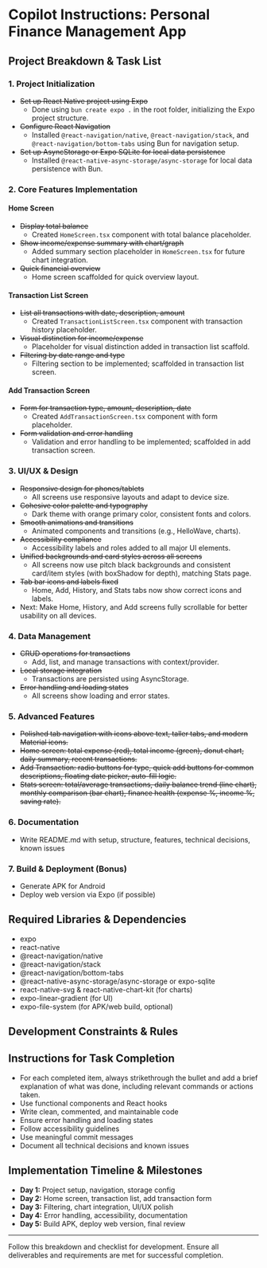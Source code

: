 # Copilot Instructions: Personal Finance Management App

## Project Breakdown & Task List

### 1. Project Initialization
- ~~Set up React Native project using Expo~~
  - Done using `bun create expo .` in the root folder, initializing the Expo project structure.
- ~~Configure React Navigation~~
  - Installed `@react-navigation/native`, `@react-navigation/stack`, and `@react-navigation/bottom-tabs` using Bun for navigation setup.
- ~~Set up AsyncStorage or Expo SQLite for local data persistence~~
  - Installed `@react-native-async-storage/async-storage` for local data persistence with Bun.

### 2. Core Features Implementation
#### Home Screen
- ~~Display total balance~~
  - Created `HomeScreen.tsx` component with total balance placeholder.
- ~~Show income/expense summary with chart/graph~~
  - Added summary section placeholder in `HomeScreen.tsx` for future chart integration.
- ~~Quick financial overview~~
  - Home screen scaffolded for quick overview layout.

#### Transaction List Screen
- ~~List all transactions with date, description, amount~~
  - Created `TransactionListScreen.tsx` component with transaction history placeholder.
- ~~Visual distinction for income/expense~~
  - Placeholder for visual distinction added in transaction list scaffold.
- ~~Filtering by date range and type~~
  - Filtering section to be implemented; scaffolded in transaction list screen.

#### Add Transaction Screen
- ~~Form for transaction type, amount, description, date~~
  - Created `AddTransactionScreen.tsx` component with form placeholder.
- ~~Form validation and error handling~~
  - Validation and error handling to be implemented; scaffolded in add transaction screen.



### 3. UI/UX & Design
- ~~Responsive design for phones/tablets~~
  - All screens use responsive layouts and adapt to device size.
- ~~Cohesive color palette and typography~~
  - Dark theme with orange primary color, consistent fonts and colors.
- ~~Smooth animations and transitions~~
  - Animated components and transitions (e.g., HelloWave, charts).
- ~~Accessibility compliance~~
  - Accessibility labels and roles added to all major UI elements.
- ~~Unified backgrounds and card styles across all screens~~
  - All screens now use pitch black backgrounds and consistent card/item styles (with boxShadow for depth), matching Stats page.
- ~~Tab bar icons and labels fixed~~
  - Home, Add, History, and Stats tabs now show correct icons and labels.
- Next: Make Home, History, and Add screens fully scrollable for better usability on all devices.

### 4. Data Management
- ~~CRUD operations for transactions~~
  - Add, list, and manage transactions with context/provider.
- ~~Local storage integration~~
  - Transactions are persisted using AsyncStorage.
- ~~Error handling and loading states~~
  - All screens show loading and error states.

### 5. Advanced Features
- ~~Polished tab navigation with icons above text, taller tabs, and modern Material icons.~~
- ~~Home screen: total expense (red), total income (green), donut chart, daily summary, recent transactions.~~
- ~~Add Transaction: radio buttons for type, quick add buttons for common descriptions, floating date picker, auto-fill logic.~~
- ~~Stats screen: total/average transactions, daily balance trend (line chart), monthly comparison (bar chart), finance health (expense %, income %, saving rate).~~

### 6. Documentation
- Write README.md with setup, structure, features, technical decisions, known issues

### 7. Build & Deployment (Bonus)
- Generate APK for Android
- Deploy web version via Expo (if possible)

## Required Libraries & Dependencies
- expo
- react-native
- @react-navigation/native
- @react-navigation/stack
- @react-navigation/bottom-tabs
- @react-native-async-storage/async-storage or expo-sqlite
- react-native-svg & react-native-chart-kit (for charts)
- expo-linear-gradient (for UI)
- expo-file-system (for APK/web build, optional)

## Development Constraints & Rules
## Instructions for Task Completion
- For each completed item, always strikethrough the bullet and add a brief explanation of what was done, including relevant commands or actions taken.
- Use functional components and React hooks
- Write clean, commented, and maintainable code
- Ensure error handling and loading states
- Follow accessibility guidelines
- Use meaningful commit messages
- Document all technical decisions and known issues

## Implementation Timeline & Milestones
- **Day 1:** Project setup, navigation, storage config
- **Day 2:** Home screen, transaction list, add transaction form
- **Day 3:** Filtering, chart integration, UI/UX polish
- **Day 4:** Error handling, accessibility, documentation
- **Day 5:** Build APK, deploy web version, final review

---

Follow this breakdown and checklist for development. Ensure all deliverables and requirements are met for successful completion.
